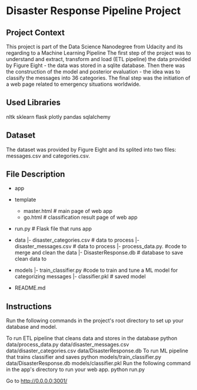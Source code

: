 # Disaster Response Pipeline Project

## Project Context

This project is part of the Data Science Nanodegree from Udacity and its regarding to a Machine Learning Pipeline
The first step of the project was to understand and extract, transform and load (ETL pipeline) the data provided by Figure Eight - the data was stored in a sqlite database. Then there was the construction of the model and posterior evaluation - the idea was to classify the messages into 36 categories. The final step was the initiation of a web page related to emergency situations worldwide.

## Used Libraries

nltk
sklearn
flask
plotly
pandas
sqlalchemy

## Dataset

The dataset was provided by Figure Eight and its splited into two files: messages.csv and categories.csv.

## File Description

- app
 - template
      - master.html  # main page of web app
      - go.html  # classification result page of web app
- run.py  # Flask file that runs app

- data
|- disaster_categories.csv  # data to process 
|- disaster_messages.csv  # data to process
|- process_data.py. #code to merge and clean the data
|- DisasterResponse.db   # database to save clean data to

- models
|- train_classifier.py #code to train and tune a ML model for categorizing messages
|- classifier.pkl  # saved model 

- README.md

## Instructions

Run the following commands in the project's root directory to set up your database and model.

To run ETL pipeline that cleans data and stores in the database python data/process_data.py data/disaster_messages.csv data/disaster_categories.csv data/DisasterResponse.db
To run ML pipeline that trains classifier and saves python models/train_classifier.py data/DisasterResponse.db models/classifier.pkl
Run the following command in the app's directory to run your web app. python run.py

Go to http://0.0.0.0:3001/


